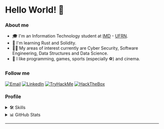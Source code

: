 # Hello World! 🤙

### About me

- 🎓 I'm an Information Technology student at [IMD](https://www.imd.ufrn.br/portal/) - [UFRN](https://www.ufrn.br/).
- 🤯 I'm learning Rust and Solidity.
- 👨‍💻 My areas of interest currently are Cyber Security, Software Engineering, Data Structures and Data Science.
- 💬 I like programming, games, sports (especially ⚽) and cinema.

### Follow me

<div>
  <a href="mailto:joguicosta1156@gmail.com" target="_blank"><img src="https://img.shields.io/badge/Gmail-D14836?style=flat-square&logo=gmail&logoColor=white" alt="Email" /></a>
  <a href="https://www.linkedin.com/in/joaoguilac" target="_blank"><img src="https://img.shields.io/badge/LinkedIn-%230077B5.svg?&style=flat-square&logo=linkedin&logoColor=white" alt="LinkedIn"></a>
  <a href="https://www.tryhackme.com/p/joaoguilac" target="_blank"><img src="https://img.shields.io/badge/-TryHackMe-%23212C42?style=flat-square&logo=tryhackme&logoColor=white" alt="TryHackMe"></a>
  <a href="https://app.hackthebox.com/profile/1398902" target="_blank"><img src="https://img.shields.io/badge/-HackTheBox-%239FEF00?style=flat-square&logo=hackthebox&logoColor=white" alt="HackTheBox"></a>
</div>

### Profile

<details>
  <summary>🛠️ Skills</summary>
  <div style="display: inline_block">
    <h3>Front-end</h3>
    <a href="https://skillicons.dev">
      <img src="https://skillicons.dev/icons?i=html,css,js,vue,react,flutter" />
    </a>
    <h3>Back-end</h3>
    <a href="https://skillicons.dev">
      <img src="https://skillicons.dev/icons?i=java,spring,mysql,firebase" />
    </a>
    <h3>Operations</h3>
    <a href="https://skillicons.dev">
      <img src="https://skillicons.dev/icons?i=linux,bash,gitlab,kali,docker,kubernetes" />
    </a>
<!--     <h3>Security</h3>
    <a href="https://www.kali.org/tools/">
      <img src="security-tools/kali-wireshark.png" />
      <img src="security-tools/kali-nmap.png" />
      <img src="security-tools/kali-metasploit-framework.png" />
      <img src="security-tools/kali-burpsuite.png" />
      <img src="security-tools/kali-gobuster.png" />
      <img src="security-tools/kali-ffuf.png" />
      <img src="security-tools/kali-hashcat.png" />
      <img src="security-tools/kali-hydra.png" />
      <img src="security-tools/kali-john.png" />
      <img src="security-tools/kali-snort.png" />
      <img src="security-tools/kali-sqlmap.png" />
    </a> -->
    <h3>Other languages</h3>
    <a href="https://skillicons.dev">
      <img src="https://skillicons.dev/icons?i=python,c,cpp" />
    </a>
  </div>
</details>

<details> 
  <summary>📊 GitHub Stats</summary>
    <div><br>
      <a href="https://github-readme-stats.vercel.app/api/top-langs/?username=joaoguilac&layout=compact&theme=react&langs_count=8">
        <img height="180em" src="https://github-readme-stats.vercel.app/api/top-langs/?username=joaoguilac&layout=compact&theme=react&langs_count=8" alt="João Guilherme's Top Languages"/>
      </a>
      <a href="https://github-readme-stats.vercel.app/api?username=joaoguilac&count_private=true&show_icons=true&theme=react">
        <img height="180em" src="https://github-readme-stats.vercel.app/api?username=joaoguilac&count_private=true&show_icons=true&theme=react" alt="João Guilherme's Github Stats"/>
      </a>
    </div>
</details>

<!-- ![Snake animation](https://github.com/joaoguilac/joaoguilac/blob/output/github-contribution-grid-snake.svg) -->

<!-- #
💡 <a href="https://github.com/rafaballerini/rafaballerini/blob/main/README.md">Inpiration</a> -->

---

